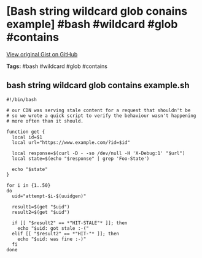 # [Bash string wildcard glob conains example] #bash #wildcard #glob #contains

[View original Gist on GitHub](https://gist.github.com/Integralist/d16924d70b14502cbe5bb443ac62a09b)

**Tags:** #bash #wildcard #glob #contains

## bash string wildcard glob contains example.sh

```shell
#!/bin/bash

# our CDN was serving stale content for a request that shouldn't be
# so we wrote a quick script to verify the behaviour wasn't happening
# more often than it should.

function get {
  local id=$1
  local url="https://www.example.com/?id=$id"

  local response=$(curl -D - -so /dev/null -H 'X-Debug:1' "$url")
  local state=$(echo "$response" | grep 'Foo-State')

  echo "$state"
}

for i in {1..50}
do
  uid="attempt-$i-$(uuidgen)"

  result1=$(get "$uid")
  result2=$(get "$uid")

  if [[ "$result2" == *"HIT-STALE"* ]]; then
    echo "$uid: got stale :-("
  elif [[ "$result2" == *"HIT-"* ]]; then
    echo "$uid: was fine :-)"
  fi
done
```


